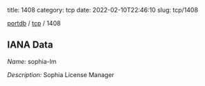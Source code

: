 title: 1408
category: tcp
date: 2022-02-10T22:46:10
slug: tcp/1408

[portdb](/) / [tcp](/category/tcp.html) / 1408


## IANA Data

_Name:_ sophia-lm

_Description:_ Sophia License Manager

